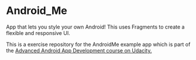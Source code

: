 # Android_Me

App that lets you style your own Android! This uses Fragments to create a flexible and responsive UI.

This is a exercise repository for the AndroidMe example app which is part of the <a href='https://www.udacity.com/course/advanced-android-app-development--ud855' >Advanced Android App Development course on Udacity.</a>
